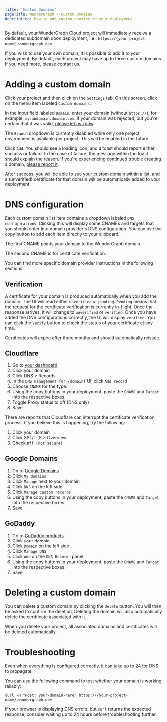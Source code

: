 ```yaml
---
title: 'Custom Domains'
pageTitle: WunderGraph - Custom Domains
description: How to add custom domains to your deployment
---
```


By default, your WunderGraph Cloud project will immediately receive a dedicated subdomain upon deployment, i.e.,
`https://{your-project-name}.wundergraph.dev`.

If you wish to use your own domain, it is possible to add it to your deployment.
By default, each project may have up to three custom domains.
If you need more, please [contact us](https://wundergraph.com/discord).

# Adding a custom domain

Click your project and then click on the `Settings` tab.
On this screen, click on the menu item labeled `Custom domains`.

In the input field labeled `Domain`, enter your domain (without `https://`), for example, `mysubdomain.domain.com`.
If your domain was rejected, but you're certain that it was valid, [please let us know](https://wundergraph.com/discord).

The `Branch` dropdown is currently disabled while only one project environment is available per project.
This will be enabled in the future.

Click `Add`. You should see a loading icon, and a toast should report either success or failure.
In the case of failure, the message within the toast should explain the reason.
If you're experiencing continued trouble creating a domain, [please report it](https://wundergraph.com/discord).

After success, you will be able to see your custom domain within a list, and a (unverified) certificate for that domain
will be automatically added to your deployment.

# DNS configuration

Each custom domain list item contains a dropdown labeled `DNS configurations`.
Clicking this will display some CNAMEs and targets that you should enter into domain provider's DNS configuration.
You can use the copy button to add each item directly to your clipboard.

The first CNAME points your domain to the WunderGraph domain.

The second CNAME is for certificate verification.

You can find more specific domain provider instructions in the following sections.

## Verification

A certificate for your domain is produced automatically when you add the domain.
The UI will read either `unverified` or `pending`.
`Pending` means that the request for the certificate verification is currently in-flight.
Once the response arrives, it will change to `unverified` or `verified`.
Once you have added the DNS configurations correctly, the UI will display `verified`.
You can click the `Verify` button to check the status of your certificate at any time.

Certificates will expire after three months and should automatically reissue.

## Cloudflare

1. Go to [your dashboard](https://dash.cloudflare.com/)
1. Click your domain
1. Click DNS > Records
1. In the `DNS management for {domain}` UI, click `Add record`
1. Choose `CNAME` for the type.
1. Using the copy buttons in your deployment, paste the `CNAME` and `Target` into the respective boxes.
1. Toggle Proxy status to off (DNS only)
1. Save

There are reports that Cloudflare can interrupt the certificate verification process.
If you believe this is happening, try the following:

1. Click your domain
1. Click SSL/TLS > Overview
1. Check `Off (not secure)`

## Google Domains

1. Go to [Google Domains](https://domains.google/)
1. Click `My domains`
1. Click `Manage` next to your domain
1. Click `DNS` on the left side
1. Click `Manage custom records`
1. Using the copy buttons in your deployment, paste the `CNAME` and `Target` into the respective boxes.
1. Save

## GoDaddy

1. Go to [GoDaddy products](https://account.godaddy.com/products)
1. Click your domain
1. Click `Domain` on the left side
1. Click `Manage DNS`
1. Click `Add` on the `DNS-Records` panel
1. Using the copy buttons in your deployment, paste the `CNAME` and `Target` into the respective boxes.
1. Save

# Deleting a custom domain

You can delete a custom domain by clicking the `Delete` button.
You will then be asked to confirm the deletion.
Deleting the domain will also automatically delete the certificate associated with it.

When you delete your project, all associated domains and certificates will be deleted automatically.

# Troubleshooting

Even when everything is configured correctly, it can take up to 24 for DNS to propagate.

You can use the following command to test whether your domain is working reliably:

```shell
curl -H "Host: your-domain-here" https://{your-project-name}.wundergraph.dev
```

If your browser is displaying DNS errors, but `curl` returns the expected response, consider waiting up to 24 hours
before troubleshooting further.
